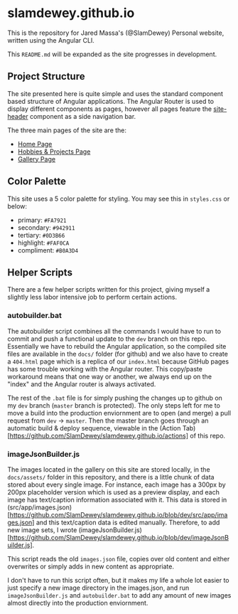 # slamdewey.github.io
This is the repository for Jared Massa's (@SlamDewey) Personal website, written using the Angular CLI.

This `README.md` will be expanded as the site progresses in development.

## Project Structure
The site presented here is quite simple and uses the standard component based structure of Angular applications.
The Angular Router is used to display different components as pages, however all pages feature the [site-header](https://github.com/SlamDewey/slamdewey.github.io/tree/master/src/app/shared/site-header) component as a side navigation bar.


The three main pages of the site are the:
 - [Home Page](https://github.com/SlamDewey/slamdewey.github.io/tree/master/src/app/home)
 - [Hobbies & Projects Page](https://github.com/SlamDewey/slamdewey.github.io/tree/master/src/app/projects)
 - [Gallery Page](https://github.com/SlamDewey/slamdewey.github.io/tree/master/src/app/gallery)


## Color Palette
This site uses a 5 color palette for styling.  You may see this in `styles.css` or below:
 - primary:     `#FA7921`
 - secondary:   `#942911`
 - tertiary:    `#0D3B66`
 - highlight:   `#FAF0CA`
 - compliment:  `#B0A3D4`
 
 
## Helper Scripts
There are a few helper scripts written for this project, giving myself a slightly less labor intensive job to perform certain actions.

### autobuilder.bat
The autobuilder script combines all the commands I would have to run to commit and push a functional update to the `dev` branch on this repo.
Essentially we have to rebuild the Angular application, so the compiled site files are available in the `docs/` folder (for github) and we
also have to create a `404.html` page which is a replica of our `index.html` because GitHub pages has some trouble working with the Angular router.
This copy/paste workaround means that one way or another, we always end up on the "index" and the Angular router is always activated.

The rest of the `.bat` file is for simply pushing the changes up to github on my `dev` branch (`master` branch is protected).
The only steps left for me to move a build into the production enviornment are to open (and merge) a pull request from `dev` -> `master`.
Then the master branch goes through an automatic build & deploy sequence, viewable in the (Action Tab)[https://github.com/SlamDewey/slamdewey.github.io/actions] of this repo.

### imageJsonBuilder.js
The images located in the gallery on this site are stored locally, in the `docs/assets/` folder in this repository, and there is a little chunk
of data stored about every single image.  For instance, each image has a 300px by 200px placeholder version which is used as a preview display, and 
each image has text/caption information associated with it.  This data is stored in (src/app/images.json)[https://github.com/SlamDewey/slamdewey.github.io/blob/dev/src/app/images.json] and this text/caption data is edited manually.  Therefore, to add new image sets, I wrote (imageJsonBuilder.js)[https://github.com/SlamDewey/slamdewey.github.io/blob/dev/imageJsonBuilder.js].

This script reads the old `images.json` file, copies over old content and either overwrites or simply adds in new content as appropriate. 

I don't have to run this script often, but it makes my life a whole lot easier to just specify a new image directory in the images.json, and run `imageJsonBuilder.js` and
`autobuilder.bat` to add any amount of new images almost directly into the production enviornment.